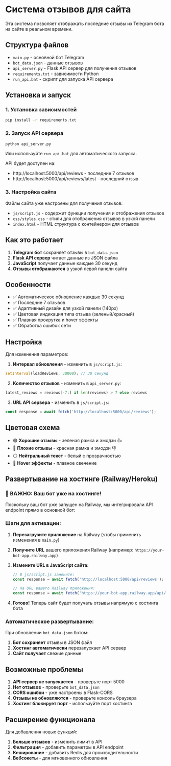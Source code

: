 # Система отзывов для сайта

Эта система позволяет отображать последние отзывы из Telegram бота на сайте в реальном времени.

## Структура файлов

- `main.py` - основной бот Telegram
- `bot_data.json` - данные отзывов
- `api_server.py` - Flask API сервер для получения отзывов
- `requirements.txt` - зависимости Python
- `run_api.bat` - скрипт для запуска API сервера

## Установка и запуск

### 1. Установка зависимостей
```bash
pip install -r requirements.txt
```

### 2. Запуск API сервера
```bash
python api_server.py
```
Или используйте `run_api.bat` для автоматического запуска.

API будет доступен на:
- http://localhost:5000/api/reviews - последние 7 отзывов
- http://localhost:5000/api/reviews/latest - последний отзыв

### 3. Настройка сайта

Файлы сайта уже настроены для получения отзывов:
- `js/script.js` - содержит функции получения и отображения отзывов
- `css/styles.css` - стили для отображения отзывов в узкой панели
- `index.html` - HTML структура с контейнером для отзывов

## Как это работает

1. **Telegram бот** сохраняет отзывы в `bot_data.json`
2. **Flask API сервер** читает данные из JSON файла
3. **JavaScript** получает данные каждые 30 секунд
4. **Отзывы отображаются** в узкой левой панели сайта

## Особенности

- ✅ Автоматическое обновление каждые 30 секунд
- ✅ Последние 7 отзывов
- ✅ Адаптивный дизайн для узкой панели (140px)
- ✅ Цветовая индикация типа отзыва (зеленый/красный)
- ✅ Плавная прокрутка и hover эффекты
- ✅ Обработка ошибок сети

## Настройка

Для изменения параметров:

1. **Интервал обновления** - изменить в `js/script.js`:
```javascript
setInterval(loadReviews, 30000); // 30 секунд
```

2. **Количество отзывов** - изменить в `api_server.py`:
```python
latest_reviews = reviews[-7:] if len(reviews) > 7 else reviews
```

3. **URL API сервера** - изменить в `js/script.js`:
```javascript
const response = await fetch('http://localhost:5000/api/reviews');
```

## Цветовая схема

- 🟢 **Хорошие отзывы** - зеленая рамка и эмодзи 👍
- 🔴 **Плохие отзывы** - красная рамка и эмодзи 👎
- ⚪ **Нейтральный текст** - белый с прозрачностью
- 🌟 **Hover эффекты** - плавное свечение

## Развертывание на хостинге (Railway/Heroku)

### 🚨 ВАЖНО: Ваш бот уже на хостинге!

Поскольку ваш бот уже запущен на Railway, мы интегрировали API endpoint прямо в основной бот:

### Шаги для активации:

1. **Перезагрузите приложение** на Railway (чтобы применить изменения в `main.py`)

2. **Получите URL** вашего приложения Railway (например: `https://your-bot-app.railway.app`)

3. **Измените URL в JavaScript сайта:**
   ```javascript
   // В js/script.js замените:
   const response = await fetch('http://localhost:5000/api/reviews');

   // На URL вашего Railway приложения:
   const response = await fetch('https://your-bot-app.railway.app/api/reviews');
   ```

4. **Готово!** Теперь сайт будет получать отзывы напрямую с хостинга бота

### Автоматическое развертывание:

При обновлении `bot_data.json` ботом:
1. **Бот сохраняет** отзывы в JSON файл
2. **Хостинг автоматически** перезапускает API сервер
3. **Сайт получает** свежие данные

## Возможные проблемы

1. **API сервер не запускается** - проверьте порт 5000
2. **Нет отзывов** - проверьте `bot_data.json`
3. **CORS ошибки** - уже настроены в Flask-CORS
4. **Отзывы не обновляются** - проверьте консоль браузера
5. **Хостинг блокирует порт** - используйте порт хостинга

## Расширение функционала

Для добавления новых функций:

1. **Больше отзывов** - изменить лимит в API
2. **Фильтрация** - добавить параметры в API endpoint
3. **Кеширование** - добавить Redis для производительности
4. **Вебсокеты** - для мгновенного обновления